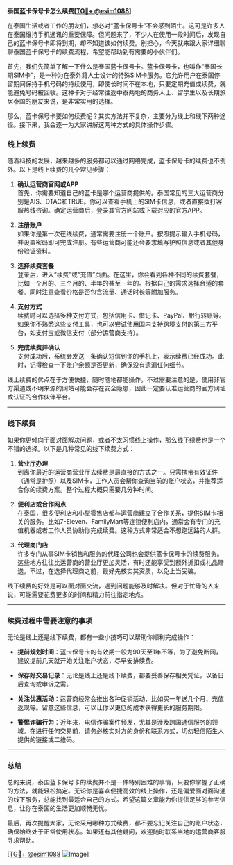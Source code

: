 **泰国蓝卡保号卡怎么续费[[TG💪+ @esim1088](https://t.me/s/esim1088)]**

在泰国生活或者工作的朋友们，想必对“蓝卡保号卡”不会感到陌生。这可是许多人在泰国维持手机通讯的重要保障。但问题来了，不少人在使用一段时间后，发现自己的蓝卡保号卡即将到期，却不知道该如何续费。别担心，今天就来跟大家详细聊聊泰国蓝卡保号卡的续费流程，希望能帮助到有需要的小伙伴们。

首先，我们先简单了解一下什么是泰国蓝卡保号卡。蓝卡保号卡，也叫作“泰国长期SIM卡”，是一种为在泰外籍人士设计的特殊SIM卡服务。它允许用户在泰国停留期间保持手机号码的持续使用，即使长时间不在本地，只要定期充值或续费，就能避免号码被回收。这种卡对于经常往返中泰两地的商务人士、留学生以及长期旅居泰国的朋友来说，是非常实用的选择。

那么，蓝卡保号卡要如何续费呢？其实方法并不复杂，主要分为线上和线下两种途径。接下来，我会逐一为大家讲解这两种方式的具体操作步骤。

### **线上续费**

随着科技的发展，越来越多的服务都可以通过网络完成，蓝卡保号卡的续费也不例外。以下是线上续费的几个常见步骤：

1. **确认运营商官网或APP**  
   首先，你需要知道自己的蓝卡是哪个运营商提供的。泰国常见的三大运营商分别是AIS、DTAC和TRUE。你可以查看手机上的SIM卡信息，或者直接拨打客服热线咨询。确定运营商后，登录其官方网站或下载对应的官方APP。

2. **注册账户**  
   如果你是第一次在线续费，通常需要注册一个账户。按照提示输入手机号码，并设置密码即可完成注册。有些运营商可能还会要求填写护照信息或者其他身份验证资料。

3. **选择续费套餐**  
   登录后，进入“续费”或“充值”页面。在这里，你会看到各种不同的续费套餐，比如一个月的、三个月的、半年的甚至一年的。根据自己的需求选择合适的套餐。同时注意查看价格是否包含流量、通话时长等附加服务。

4. **支付方式**  
   续费时可以选择多种支付方式，包括信用卡、借记卡、PayPal、银行转账等。如果你不熟悉这些支付工具，也可以尝试使用国内支持跨境支付的第三方平台，如支付宝或微信支付（部分运营商支持）。

5. **完成续费并确认**  
   支付成功后，系统会发送一条确认短信到你的手机上，表示续费已经成功。此时，记得检查一下账户余额是否更新，确保没有遗漏任何细节。

线上续费的优点在于方便快捷，随时随地都能操作。不过需要注意的是，使用非官方渠道或不明来源的网站可能会存在安全隐患，因此一定要认准运营商的官方网址或认证的合作伙伴平台。

---

### **线下续费**

如果你更倾向于面对面解决问题，或者不太习惯线上操作，那么线下续费也是一个不错的选择。以下是几种常见的线下续费方式：

1. **营业厅办理**  
   到离你最近的运营商营业厅去续费是最直接的方式之一。只需携带有效证件（通常是护照）以及SIM卡，工作人员会帮你查询当前的账户状态，并推荐适合你的续费方案。整个过程大概只需要几分钟时间。

2. **便利店或合作网点**  
   在泰国，很多便利店和小型零售店都与运营商建立了合作关系，提供SIM卡相关的服务。比如7-Eleven、FamilyMart等连锁便利店内，通常会有专门的充值机器或者工作人员协助你完成续费。这种方式非常适合不想跑远路的人群。

3. **代理商门店**  
   许多专门从事SIM卡销售和服务的代理公司也会提供蓝卡保号卡的续费服务。这些地方往往比运营商的营业厅更加灵活，有时还能享受到额外折扣或礼品赠送。不过，在选择代理商之前，最好先核实其资质，以免上当受骗。

线下续费的好处是可以面对面交流，遇到问题能够及时解决。但对于忙碌的人来说，可能需要花费更多的时间和精力前往指定地点。

---

### **续费过程中需要注意的事项**

无论是线上还是线下续费，都有一些小技巧可以帮助你顺利完成操作：

- **提前规划时间**：蓝卡保号卡的有效期一般为90天至1年不等，为了避免断网，建议提前几天就开始关注账户状态，尽早安排续费。
  
- **保存好交易记录**：无论是线上还是线下续费，都要妥善保存相关凭证，以备日后查询或申诉之需。

- **关注优惠活动**：运营商经常会推出各种促销活动，比如买一年送几个月、充值返现等。留意这些信息，可以让你以更低的成本获得更长的服务期限。

- **警惕诈骗行为**：近年来，电信诈骗案件频发，尤其是涉及跨国通信服务的领域。在进行任何交易前，请务必核实对方的身份和联系方式，切勿轻信陌生人提供的链接或二维码。

---

### **总结**

总的来说，泰国蓝卡保号卡的续费并不是一件特别困难的事情，只要你掌握了正确的方法，就能轻松搞定。无论你是喜欢便捷高效的线上操作，还是偏爱面对面沟通的线下服务，总能找到最适合自己的方式。希望这篇文章能为你提供足够的参考信息，让你在泰国的生活更加顺畅无忧。

最后，再次提醒大家，无论采用哪种方式续费，都不要忘记关注自己的账户状态，确保始终处于正常使用状态。如果还有其他疑问，欢迎随时联系当地的运营商客服寻求帮助。

[[TG💪+ @esim1088](https://t.me/s/esim1088) ![Image](https://i.postimg.cc/4NQfJmqS/Snipaste-2025-05-13-00-14-12.png)]